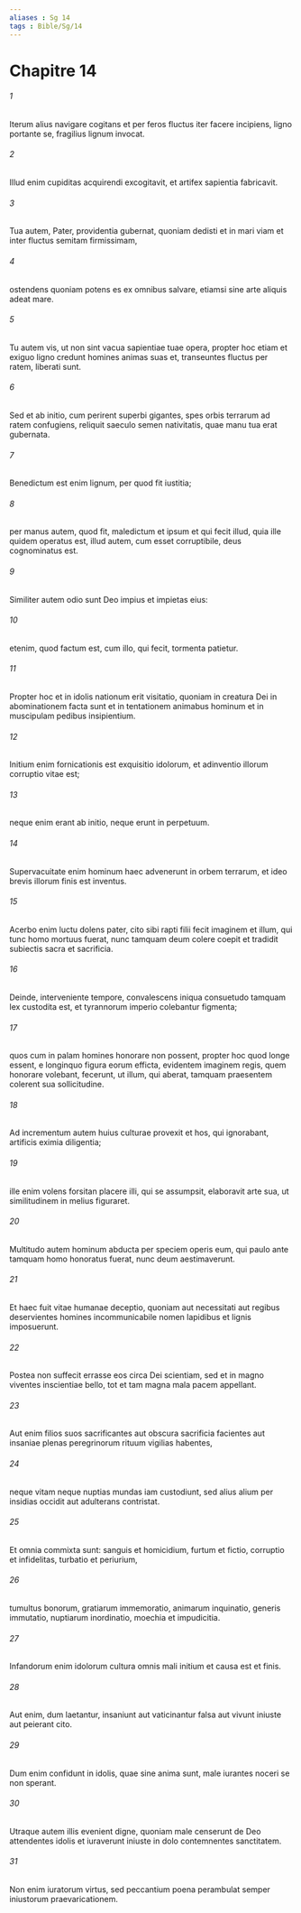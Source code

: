```yaml
---
aliases : Sg 14
tags : Bible/Sg/14
---
```


# Chapitre 14

###### 1
Iterum alius navigare cogitans et per feros fluctus iter facere incipiens, ligno portante se, fragilius lignum invocat.
###### 2
Illud enim cupiditas acquirendi excogitavit, et artifex sapientia fabricavit.
###### 3
Tua autem, Pater, providentia gubernat, quoniam dedisti et in mari viam et inter fluctus semitam firmissimam,
###### 4
ostendens quoniam potens es ex omnibus salvare, etiamsi sine arte aliquis adeat mare.
###### 5
Tu autem vis, ut non sint vacua sapientiae tuae opera, propter hoc etiam et exiguo ligno credunt homines animas suas et, transeuntes fluctus per ratem, liberati sunt.
###### 6
Sed et ab initio, cum perirent superbi gigantes, spes orbis terrarum ad ratem confugiens, reliquit saeculo semen nativitatis, quae manu tua erat gubernata.
###### 7
Benedictum est enim lignum, per quod fit iustitia;
###### 8
per manus autem, quod fit, maledictum et ipsum et qui fecit illud, quia ille quidem operatus est, illud autem, cum esset corruptibile, deus cognominatus est.
###### 9
Similiter autem odio sunt Deo impius et impietas eius:
###### 10
etenim, quod factum est, cum illo, qui fecit, tormenta patietur.
###### 11
Propter hoc et in idolis nationum erit visitatio, quoniam in creatura Dei in abominationem facta sunt et in tentationem animabus hominum et in muscipulam pedibus insipientium.
###### 12
Initium enim fornicationis est exquisitio idolorum, et adinventio illorum corruptio vitae est;
###### 13
neque enim erant ab initio, neque erunt in perpetuum.
###### 14
Supervacuitate enim hominum haec advenerunt in orbem terrarum, et ideo brevis illorum finis est inventus.
###### 15
Acerbo enim luctu dolens pater, cito sibi rapti filii fecit imaginem et illum, qui tunc homo mortuus fuerat, nunc tamquam deum colere coepit et tradidit subiectis sacra et sacrificia.
###### 16
Deinde, interveniente tempore, convalescens iniqua consuetudo tamquam lex custodita est, et tyrannorum imperio colebantur figmenta;
###### 17
quos cum in palam homines honorare non possent, propter hoc quod longe essent, e longinquo figura eorum efficta, evidentem imaginem regis, quem honorare volebant, fecerunt, ut illum, qui aberat, tamquam praesentem colerent sua sollicitudine.
###### 18
Ad incrementum autem huius culturae provexit et hos, qui ignorabant, artificis eximia diligentia;
###### 19
ille enim volens forsitan placere illi, qui se assumpsit, elaboravit arte sua, ut similitudinem in melius figuraret.
###### 20
Multitudo autem hominum abducta per speciem operis eum, qui paulo ante tamquam homo honoratus fuerat, nunc deum aestimaverunt.
###### 21
Et haec fuit vitae humanae deceptio, quoniam aut necessitati aut regibus deservientes homines incommunicabile nomen lapidibus et lignis imposuerunt.
###### 22
Postea non suffecit errasse eos circa Dei scientiam, sed et in magno viventes inscientiae bello, tot et tam magna mala pacem appellant.
###### 23
Aut enim filios suos sacrificantes aut obscura sacrificia facientes aut insaniae plenas peregrinorum rituum vigilias habentes,
###### 24
neque vitam neque nuptias mundas iam custodiunt, sed alius alium per insidias occidit aut adulterans contristat.
###### 25
Et omnia commixta sunt: sanguis et homicidium, furtum et fictio, corruptio et infidelitas, turbatio et periurium,
###### 26
tumultus bonorum, gratiarum immemoratio, animarum inquinatio, generis immutatio, nuptiarum inordinatio, moechia et impudicitia.
###### 27
Infandorum enim idolorum cultura omnis mali initium et causa est et finis.
###### 28
Aut enim, dum laetantur, insaniunt aut vaticinantur falsa aut vivunt iniuste aut peierant cito.
###### 29
Dum enim confidunt in idolis, quae sine anima sunt, male iurantes noceri se non sperant.
###### 30
Utraque autem illis evenient digne, quoniam male censerunt de Deo attendentes idolis et iuraverunt iniuste in dolo contemnentes sanctitatem.
###### 31
Non enim iuratorum virtus, sed peccantium poena perambulat semper iniustorum praevaricationem.
